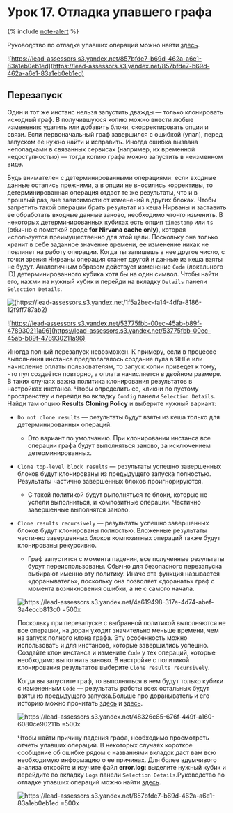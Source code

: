 # Урок 17. Отладка упавшего графа

{% include [note-alert](../_includes/onboarding-alert.md) %}

Руководство по отладке упавших операций можно найти [здесь](https://wiki.yandex-team.ru/nirvana/manual/troubleshooting/).

![https://lead-assessors.s3.yandex.net/857bfde7-b69d-462a-a6e1-83a1eb0eb1ed](https://lead-assessors.s3.yandex.net/857bfde7-b69d-462a-a6e1-83a1eb0eb1ed)

## Перезапуск

Один и тот же инстанс нельзя запустить дважды — только клонировать исходный граф. В получившуюся копию можно внести любые изменения: удалить или добавить блоки, скорректировать опции и связи. Если первоначальный граф завершился с ошибкой (упал), перед запуском ее нужно найти и исправить. Иногда ошибка вызвана неполадками в связанных сервисах (например, их временной недоступностью) — тогда копию графа можно запустить в неизменном виде.

Будь внимателен с детерминированными операциями: если входные данные остались прежними, а в опции не вносились коррективы, то детерминированная операция отдаст те же результаты, что и в прошлый раз, вне зависимости от изменений в других блоках. Чтобы запретить такой операции брать результат из кеша Нирваны и заставить ее обработать входные данные заново, необходимо что-то изменить. В некоторых детерминированных кубиках есть опция `timestamp` или `ts` (обычно с пометкой вроде **for Nirvana cache only**), которая используется преимущественно для этой цели. Поскольку она только хранит в себе заданное значение времени, ее изменение никак не повлияет на работу операции. Когда ты запишешь в нее другое число, с точки зрения Нирваны операция станет другой и данные из кеша взяты не будут. Аналогичным образом действует изменение `Code` (локального ID) детерминированного кубика хотя бы на один символ. Чтобы найти его, нажми на нужный кубик и перейди на вкладку `Details` панели `Selection Details`.

![(https://lead-assessors.s3.yandex.net/1f5a2bec-fa14-4dfa-8186-12f9ff787ab2)](https://lead-assessors.s3.yandex.net/1f5a2bec-fa14-4dfa-8186-12f9ff787ab2)

![https://lead-assessors.s3.yandex.net/53775fbb-00ec-45ab-b89f-478930211a96](https://lead-assessors.s3.yandex.net/53775fbb-00ec-45ab-b89f-478930211a96)

Иногда полный перезапуск невозможен. К примеру, если в процессе выполнения инстанса предполагалось создание пула в ЯНГе или начисление оплаты пользователям, то запуск копии приведет к тому, что пул создаётся повторно, а оплата начисляется в двойном размере. В таких случаях важна политика клонирования результатов в настройках инстанса. Чтобы определить ее, кликни по пустому пространству и перейди во вкладку `Config` панели `Selection Details`. Найди там опцию **Results Cloning Policy** и выберите нужный вариант:
- `Do not clone results` — результаты будут взяты из кеша только для детерминированных операций.
  - Это вариант по умолчанию. При клонировании инстанса все операции графа будут выполняться заново, за исключением детерминированных.
- `Clone top-level block results` — результаты успешно завершенных блоков будут клонированы из предыдущего запуска полностью. Результаты частично завершенных блоков проигнорируются.
  - С такой политикой будут выполняться те блоки, которые не успели выполниться, и композитные операции. Частично завершенные выполнятся заново.
- `Clone results recursively` — результаты успешно завершенных блоков будут клонированы полностью. Вложенные результаты частично завершенных блоков композитных операций также будут клонированы рекурсивно.
  - Граф запустится с момента падения, все полученные результаты будут переиспользованы. Обычно для безопасного перезапуска выбирают именно эту политику. Иначе эта функция называется «дораныватель», поскольку она позволяет «доранать» граф с момента возникновения ошибки, а не с самого начала.

  ![https://lead-assessors.s3.yandex.net/4a619498-317e-4d74-abef-3a4eccb813c0 =500x](https://lead-assessors.s3.yandex.net/4a619498-317e-4d74-abef-3a4eccb813c0)

  Поскольку при перезапуске с выбранной политикой выполняются не все операции, на доран уходит значительно меньше времени, чем на запуск полного клона графа. Эту особенность можно использовать и для инстансов, которые завершились успешно. Создайте клон инстанса и измените `Code` у тех операций, которые необходимо выполнить заново. В настройке с политикой клонирования результатов выберите `Clone results recursively`.

  Когда  вы запустите граф, то выполняться в нем будут только кубики с измененным `Code` — результаты работы всех остальных будут взяты из предыдущего запуска.Больше про дораныватель и его историю можно прочитать [здесь](https://clubs.at.yandex-team.ru/nirvana/2706) и [здесь](https://clubs.at.yandex-team.ru/nirvana/697).

  ![https://lead-assessors.s3.yandex.net/48326c85-676f-449f-a160-6080ce90211b =500x](https://lead-assessors.s3.yandex.net/48326c85-676f-449f-a160-6080ce90211b)

  Чтобы найти причину падения графа, необходимо просмотреть отчеты упавших операций. В некоторых случаях короткое сообщение об ошибке рядом с названиями вкладок даст вам всю необходимую информацию о ее причинах. Для более вдумчивого анализа откройте и изучите файл **error.log**: выделите нужный кубик и перейдите во вкладку `Logs` панели `Selection Details`.Руководство по отладке упавших операций можно найти [здесь](https://wiki.yandex-team.ru/nirvana/manual/troubleshooting/).

  ![https://lead-assessors.s3.yandex.net/857bfde7-b69d-462a-a6e1-83a1eb0eb1ed =500x](https://lead-assessors.s3.yandex.net/857bfde7-b69d-462a-a6e1-83a1eb0eb1ed)
